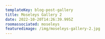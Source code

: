 ```yaml
---
templateKey: blog-post-gallery
title: Moseleys Gallery 2
date: 2022-10-20T14:26:39.995Z
roomassociated: moseleys
featuredimage: /img/moseleys-gallery-2.jpg
---
```

